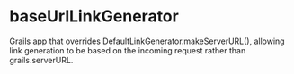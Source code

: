baseUrlLinkGenerator
====================

Grails app that overrides DefaultLinkGenerator.makeServerURL(), allowing link generation to be based on the incoming request rather than grails.serverURL.
